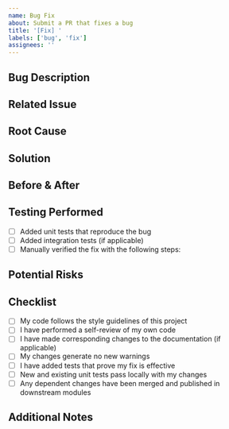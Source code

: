 ```yaml
---
name: Bug Fix
about: Submit a PR that fixes a bug
title: '[Fix] '
labels: ['bug', 'fix']
assignees: ''
---
```


## Bug Description
<!-- Provide a clear and concise description of the bug being fixed -->

## Related Issue
<!-- Please link to the bug report issue this PR addresses -->
<!-- Format: Fixes #(issue) -->

## Root Cause
<!-- Describe the root cause of the bug -->

## Solution
<!-- Describe your solution to the bug -->
<!-- Explain why this is the best approach -->

## Before & After
<!-- If applicable, add screenshots or code snippets showing the before and after state -->

## Testing Performed
<!-- Describe the tests you've added or run to verify your fix -->
<!-- Include relevant details for manual testing if applicable -->
- [ ] Added unit tests that reproduce the bug
- [ ] Added integration tests (if applicable)
- [ ] Manually verified the fix with the following steps:
  <!-- List your verification steps -->

## Potential Risks
<!-- Describe any potential risks that this change might introduce -->
<!-- If there are no risks, state "No known risks" -->

## Checklist
- [ ] My code follows the style guidelines of this project
- [ ] I have performed a self-review of my own code
- [ ] I have made corresponding changes to the documentation (if applicable)
- [ ] My changes generate no new warnings
- [ ] I have added tests that prove my fix is effective
- [ ] New and existing unit tests pass locally with my changes
- [ ] Any dependent changes have been merged and published in downstream modules

## Additional Notes
<!-- Add any other context about the PR here -->